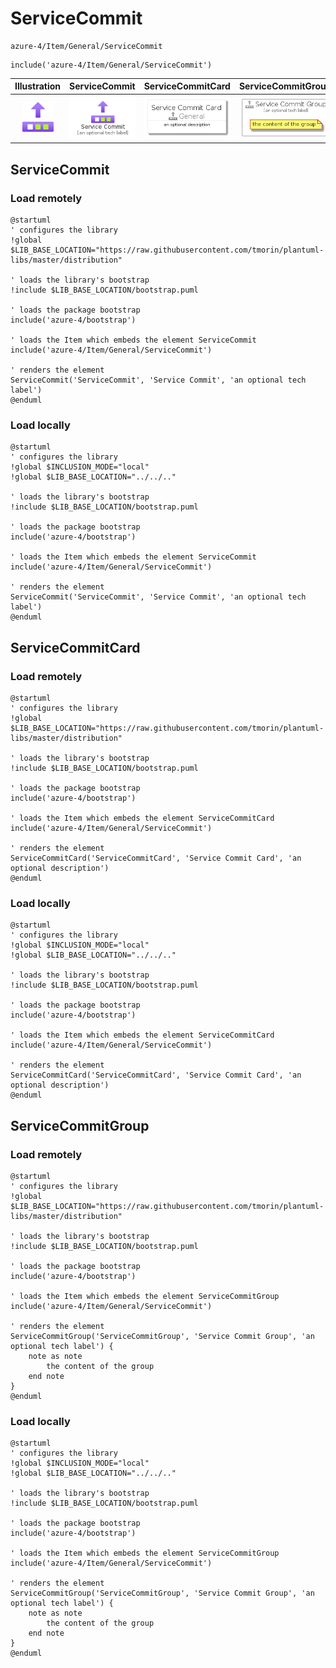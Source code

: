 # ServiceCommit


```text
azure-4/Item/General/ServiceCommit
```

```text
include('azure-4/Item/General/ServiceCommit')
```



| Illustration | ServiceCommit | ServiceCommitCard | ServiceCommitGroup |
| :---: | :---: | :---: | :---: |
| ![illustration for Illustration](../../../azure-4/Item/General/ServiceCommit.png) | ![illustration for ServiceCommit](../../../azure-4/Item/General/ServiceCommit.Local.png) | ![illustration for ServiceCommitCard](../../../azure-4/Item/General/ServiceCommitCard.Local.png) | ![illustration for ServiceCommitGroup](../../../azure-4/Item/General/ServiceCommitGroup.Local.png) |




## ServiceCommit

### Load remotely
```plantuml
@startuml
' configures the library
!global $LIB_BASE_LOCATION="https://raw.githubusercontent.com/tmorin/plantuml-libs/master/distribution"

' loads the library's bootstrap
!include $LIB_BASE_LOCATION/bootstrap.puml

' loads the package bootstrap
include('azure-4/bootstrap')

' loads the Item which embeds the element ServiceCommit
include('azure-4/Item/General/ServiceCommit')

' renders the element
ServiceCommit('ServiceCommit', 'Service Commit', 'an optional tech label')
@enduml
```

### Load locally
```plantuml
@startuml
' configures the library
!global $INCLUSION_MODE="local"
!global $LIB_BASE_LOCATION="../../.."

' loads the library's bootstrap
!include $LIB_BASE_LOCATION/bootstrap.puml

' loads the package bootstrap
include('azure-4/bootstrap')

' loads the Item which embeds the element ServiceCommit
include('azure-4/Item/General/ServiceCommit')

' renders the element
ServiceCommit('ServiceCommit', 'Service Commit', 'an optional tech label')
@enduml
```

## ServiceCommitCard

### Load remotely
```plantuml
@startuml
' configures the library
!global $LIB_BASE_LOCATION="https://raw.githubusercontent.com/tmorin/plantuml-libs/master/distribution"

' loads the library's bootstrap
!include $LIB_BASE_LOCATION/bootstrap.puml

' loads the package bootstrap
include('azure-4/bootstrap')

' loads the Item which embeds the element ServiceCommitCard
include('azure-4/Item/General/ServiceCommit')

' renders the element
ServiceCommitCard('ServiceCommitCard', 'Service Commit Card', 'an optional description')
@enduml
```

### Load locally
```plantuml
@startuml
' configures the library
!global $INCLUSION_MODE="local"
!global $LIB_BASE_LOCATION="../../.."

' loads the library's bootstrap
!include $LIB_BASE_LOCATION/bootstrap.puml

' loads the package bootstrap
include('azure-4/bootstrap')

' loads the Item which embeds the element ServiceCommitCard
include('azure-4/Item/General/ServiceCommit')

' renders the element
ServiceCommitCard('ServiceCommitCard', 'Service Commit Card', 'an optional description')
@enduml
```

## ServiceCommitGroup

### Load remotely
```plantuml
@startuml
' configures the library
!global $LIB_BASE_LOCATION="https://raw.githubusercontent.com/tmorin/plantuml-libs/master/distribution"

' loads the library's bootstrap
!include $LIB_BASE_LOCATION/bootstrap.puml

' loads the package bootstrap
include('azure-4/bootstrap')

' loads the Item which embeds the element ServiceCommitGroup
include('azure-4/Item/General/ServiceCommit')

' renders the element
ServiceCommitGroup('ServiceCommitGroup', 'Service Commit Group', 'an optional tech label') {
    note as note
        the content of the group
    end note
}
@enduml
```

### Load locally
```plantuml
@startuml
' configures the library
!global $INCLUSION_MODE="local"
!global $LIB_BASE_LOCATION="../../.."

' loads the library's bootstrap
!include $LIB_BASE_LOCATION/bootstrap.puml

' loads the package bootstrap
include('azure-4/bootstrap')

' loads the Item which embeds the element ServiceCommitGroup
include('azure-4/Item/General/ServiceCommit')

' renders the element
ServiceCommitGroup('ServiceCommitGroup', 'Service Commit Group', 'an optional tech label') {
    note as note
        the content of the group
    end note
}
@enduml
```

